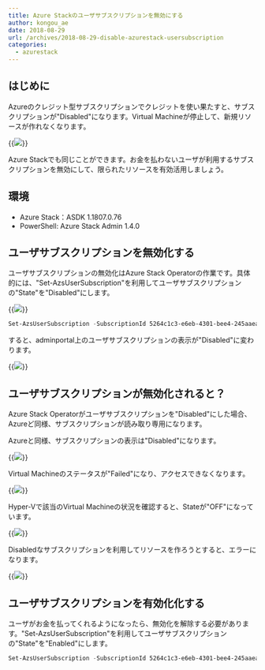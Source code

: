 ```yaml
---
title: Azure Stackのユーザサブスクリプションを無効にする
author: kongou_ae
date: 2018-08-29
url: /archives/2018-08-29-disable-azurestack-usersubscription
categories:
  - azurestack
---
```


## はじめに

Azureのクレジット型サブスクリプションでクレジットを使い果たすと、サブスクリプションが"Disabled"になります。Virtual Machineが停止して、新規リソースが作れなくなります。

{{<img src="./../../images/2018-0812-001.png">}}

Azure Stackでも同じことができます。お金を払わないユーザが利用するサブスクリプションを無効にして、限られたリソースを有効活用しましょう。

## 環境

- Azure Stack：ASDK 1.1807.0.76
- PowerShell: Azure Stack Admin 1.4.0

## ユーザサブスクリプションを無効化する

ユーザサブスクリプションの無効化はAzure Stack Operatorの作業です。具体的には、"Set-AzsUserSubscription"を利用してユーザサブスクリプションの"State"を"Disabled"にします。

{{<img src="./../../images/2018-0812-005.png">}}

```Powershell
Set-AzsUserSubscription -SubscriptionId 5264c1c3-e6eb-4301-bee4-245aaea17832 -State Disabled
```

すると、adminportal上のユーザサブスクリプションの表示が"Disabled"に変わります。

{{<img src="./../../images/2018-0812-006.png">}}

## ユーザサブスクリプションが無効化されると？

Azure Stack Operatorがユーザサブスクリプションを"Disabled"にした場合、Azureど同様、サブスクリプションが読み取り専用になります。

Azureと同様、サブスクリプションの表示は"Disabled"になります。

{{<img src="./../../images/2018-0812-009.png">}}

Virtual Machineのステータスが"Failed"になり、アクセスできなくなります。

{{<img src="./../../images/2018-0812-010.png">}}

Hyper-Vで該当のVirtual Machineの状況を確認すると、Stateが"OFF"になっています。

{{<img src="./../../images/2018-0812-008.png">}}

Disabledなサブスクリプションを利用してリソースを作ろうとすると、エラーになります。

{{<img src="./../../images/2018-0812-011.png">}}

## ユーザサブスクリプションを有効化化する

ユーザがお金を払ってくれるようになったら、無効化を解除する必要があります。"Set-AzsUserSubscription"を利用してユーザサブスクリプションの"State"を"Enabled"にします。

```Powershell
Set-AzsUserSubscription -SubscriptionId 5264c1c3-e6eb-4301-bee4-245aaea17832 -State Enabled
```
